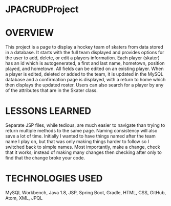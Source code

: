 # JPACRUDProject

# OVERVIEW
This project is a page to display a hockey team of skaters from data stored in a database. It starts with the full team displayed and provides options for the user to add, delete, or edit a players information. Each player (skater) has an id which is autogenerated, a first and last name, hometown, position played, and hometown. All fields can be edited on an existing player. When a player is edited, deleted or added to the team, it is updated in the MySQL database and a confirmation page is displayed, with a return to home which then displays the updated roster. Users can also search for a player by any of the attributes that are in the Skater class.

# LESSONS LEARNED
Separate JSP files, while tedious, are much easier to navigate than trying to return multiple methods to the same page. Naming consistency will also save a lot of time. Initially I wanted to have things named after the team name I play on, but that was only making things harder to follow so I switched back to simple names. Most importantly, make a change, check that it works; instead of making many changes then checking after only to find that the change broke your code. 

# TECHNOLOGIES USED
MySQL Workbench, Java 1.8, JSP, Spring Boot, Gradle, HTML, CSS, GitHub, Atom, XML, JPQL
